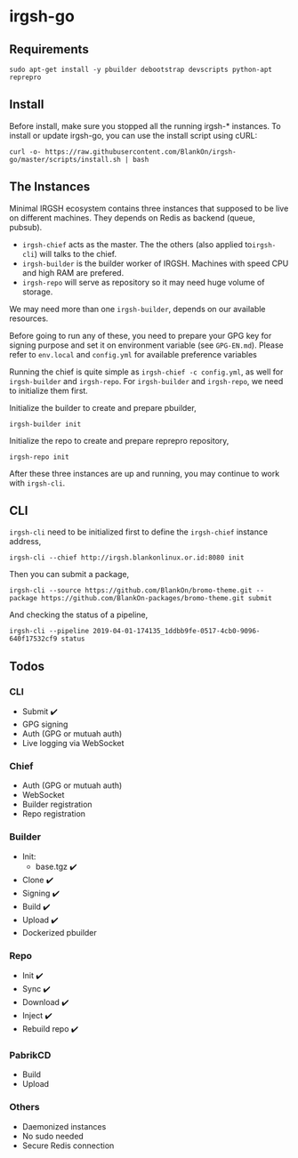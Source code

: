 # irgsh-go

## Requirements

```
sudo apt-get install -y pbuilder debootstrap devscripts python-apt reprepro
```

## Install

Before install, make sure you stopped all the running irgsh-\* instances. To install or update irgsh-go, you can use the install script using cURL:

```
curl -o- https://raw.githubusercontent.com/BlankOn/irgsh-go/master/scripts/install.sh | bash
```

## The Instances

Minimal IRGSH ecosystem contains three instances that supposed to be live on different machines. They depends on Redis as backend (queue, pubsub).

- `irgsh-chief` acts as the master. The the others (also applied to`irgsh-cli`) will talks to the chief.
- `irgsh-builder` is the builder worker of IRGSH. Machines with speed CPU and high RAM are prefered.
- `irgsh-repo` will serve as repository so it may need huge volume of storage.

We may need more than one `irgsh-builder`, depends on our available resources.

Before going to run any of these, you need to prepare your GPG key for signing purpose and set it on environment variable (see `GPG-EN.md`). Please refer to `env.local` and `config.yml` for available preference variables

Running the chief is quite simple as `irgsh-chief -c config.yml`, as well for `irgsh-builder` and `irgsh-repo`. For `irgsh-builder` and `irgsh-repo`, we need to initialize them first.

Initialize the builder to create and prepare pbuilder,

```
irgsh-builder init
```

Initialize the repo to create and prepare reprepro repository,

```
irgsh-repo init

```

After these three instances are up and running, you may continue to work with `irgsh-cli`.

## CLI

`irgsh-cli` need to be initialized first to define the `irgsh-chief` instance address,

```
irgsh-cli --chief http://irgsh.blankonlinux.or.id:8080 init
```

Then you can submit a package,

```
irgsh-cli --source https://github.com/BlankOn/bromo-theme.git --package https://github.com/BlankOn-packages/bromo-theme.git submit
```

And checking the status of a pipeline,

```
irgsh-cli --pipeline 2019-04-01-174135_1ddbb9fe-0517-4cb0-9096-640f17532cf9 status
```


## Todos

### CLI

- Submit :heavy_check_mark:
- GPG signing
- Auth (GPG or mutuah auth)
- Live logging via WebSocket

### Chief

- Auth (GPG or mutuah auth)
- WebSocket
- Builder registration
- Repo registration

### Builder

- Init:
  - base.tgz :heavy_check_mark:
- Clone :heavy_check_mark:
- Signing :heavy_check_mark:
- Build :heavy_check_mark:
- Upload :heavy_check_mark:
- Dockerized pbuilder

### Repo

- Init :heavy_check_mark:
- Sync :heavy_check_mark:
- Download :heavy_check_mark:
- Inject :heavy_check_mark:
- Rebuild repo :heavy_check_mark:

### PabrikCD

- Build
- Upload

### Others

- Daemonized instances
- No sudo needed
- Secure Redis connection
